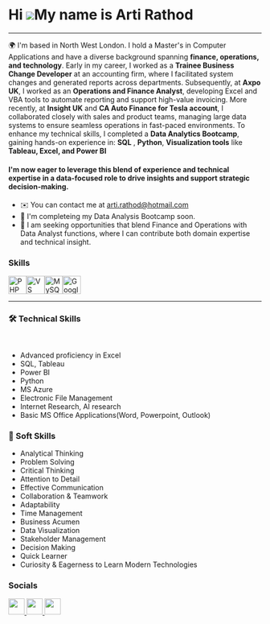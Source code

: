 Hi ![](https://user-images.githubusercontent.com/18350557/176309783-0785949b-9127-417c-8b55-ab5a4333674e.gif)My name is Arti Rathod
===================================================================================================================================
-----------

🌍  I'm based in North West London.
 I hold a Master's in Computer Applications and have a diverse background spanning **finance, operations, and technology**.
 Early in my career, I worked as a **Trainee Business Change Developer** at an accounting firm, where I facilitated system changes and generated reports across departments. 
 Subsequently, at **Axpo UK**, I worked as an **Operations and Finance Analyst**, developing Excel and VBA tools to automate reporting and support high-value invoicing.
 More recently, at **Insight UK** and **CA Auto Finance for Tesla account**, I collaborated closely with sales and product teams, managing large data systems to ensure seamless operations in fast-paced environments.
 To enhance my technical skills, I completed a **Data Analytics Bootcamp**, gaining hands-on experience in:
 **SQL** , **Python**, **Visualization tools** like **Tableau, Excel, and Power BI**
 
#### I'm now eager to leverage this blend of experience and technical expertise in a **data-focused role** to drive insights and support strategic decision-making.


* ✉️  You can contact me at [arti.rathod@hotmail.com](mailto:arti.rathod@hotmail.com)
* 🧠  I'm completeing my Data Analysis Bootcamp soon.
* 🤝  I am seeking opportunities that blend Finance and Operations with Data Analyst functions, where I can contribute both domain expertise and technical insight.

### Skills


<p align="left">
<a href="https://www.php.net/" target="_blank" rel="noreferrer"><img src="https://raw.githubusercontent.com/danielcranney/readme-generator/main/public/icons/skills/php-colored.svg" width="36" height="36" alt="PHP" /></a><a href="https://code.visualstudio.com/" target="_blank" rel="noreferrer"><img src="https://raw.githubusercontent.com/danielcranney/readme-generator/main/public/icons/skills/visualstudiocode.svg" width="36" height="36" alt="VS Code" /></a><a href="https://www.mysql.com/" target="_blank" rel="noreferrer"><img src="https://raw.githubusercontent.com/danielcranney/readme-generator/main/public/icons/skills/mysql-colored.svg" width="36" height="36" alt="MySQL" /></a><a href="https://cloud.google.com/" target="_blank" rel="noreferrer"><img src="https://raw.githubusercontent.com/danielcranney/readme-generator/main/public/icons/skills/googlecloud-colored.svg" width="36" height="36" alt="Google Cloud" /></a>
</p>

--- 
### 🛠️ Technical Skills
​
- Advanced proficiency in Excel
- SQL, Tableau
- Power BI 
- Python
- MS Azure
- Electronic File Management​
- Internet Research​, AI research
- Basic MS Office Applications(Word, Powerpoint, Outlook)​

### 🤝 Soft Skills
- Analytical Thinking​
- Problem Solving​
- Critical Thinking​
- Attention to Detail​
- Effective Communication​
- Collaboration & Teamwork​
- Adaptability​
- Time Management​
- Business Acumen​
- Data Visualization​
- Stakeholder Management​
- Decision Making​
- Quick Learner​
- Curiosity & Eagerness to Learn Modern Technologies​

### Socials

<p align="left"> <a href="https://www.github.com/artirathod9" target="_blank" rel="noreferrer"> <picture> <source media="(prefers-color-scheme: dark)" srcset="https://raw.githubusercontent.com/danielcranney/readme-generator/main/public/icons/socials/github-dark.svg" /> <source media="(prefers-color-scheme: light)" srcset="https://raw.githubusercontent.com/danielcranney/readme-generator/main/public/icons/socials/github.svg" /> <img src="https://raw.githubusercontent.com/danielcranney/readme-generator/main/public/icons/socials/github.svg" width="32" height="32" /> </picture> </a> <a href="https://www.gitlab.com/Arti" target="_blank" rel="noreferrer"> <picture> <source media="(prefers-color-scheme: dark)" srcset="undefined" /> <source media="(prefers-color-scheme: light)" srcset="https://raw.githubusercontent.com/danielcranney/readme-generator/main/public/icons/socials/gitlab.svg" /> <img src="https://raw.githubusercontent.com/danielcranney/readme-generator/main/public/icons/socials/gitlab.svg" width="32" height="32" /> </picture> </a> <a href="https://www.linkedin.com/in/artijrathod" target="_blank" rel="noreferrer"> <picture> <source media="(prefers-color-scheme: dark)" srcset="https://raw.githubusercontent.com/danielcranney/readme-generator/main/public/icons/socials/linkedin-dark.svg" /> <source media="(prefers-color-scheme: light)" srcset="https://raw.githubusercontent.com/danielcranney/readme-generator/main/public/icons/socials/linkedin.svg" /> <img src="https://raw.githubusercontent.com/danielcranney/readme-generator/main/public/icons/socials/linkedin.svg" width="32" height="32" /> </picture> </a></p>
